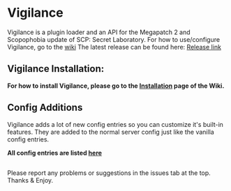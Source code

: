 # Vigilance
Vigilance is a plugin loader and an API for the Megapatch 2 and Scopophobia update of SCP: Secret Laboratory.
For how to use/configure Vigilance, go to the [wiki](https://github.com/GeneralKenobi70/Vigilance/wiki/Vigilance-%7C-Home)
The latest release can be found here: [Release link](https://github.com/GeneralKenobi70/Vigilance/releases)

## Vigilance Installation:

**For how to install Vigilance, please go to the [Installation](https://github.com/GeneralKenobi70/Vigilance/wiki/Vigilance-%7C-Server-installation-guide) page of the Wiki.**

## Config Additions

Vigilance adds a lot of new config entries so you can customize it's built-in features. They are added to the normal server config just like the vanilla config entries.

**All config entries are listed [here](https://github.com/GeneralKenobi70/Vigilance/wiki/Vigilance-%7C-Configuration)**

##
Please report any problems or suggestions in the issues tab at the top.
Thanks & Enjoy.
